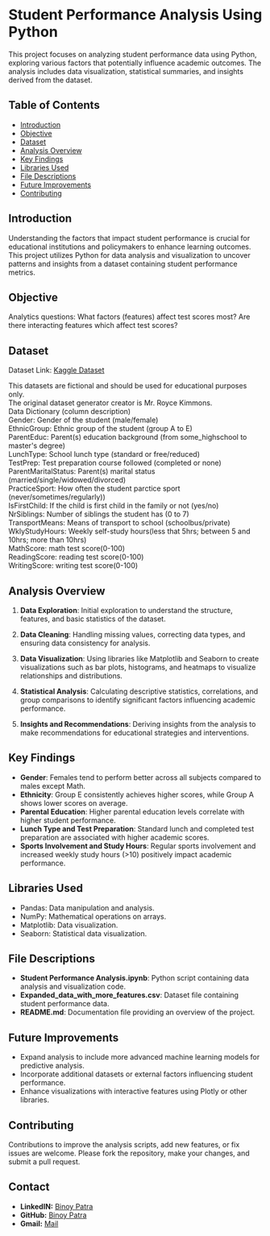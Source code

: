 # Student Performance Analysis Using Python

This project focuses on analyzing student performance data using Python, exploring various factors that potentially influence academic outcomes. The analysis includes data visualization, statistical summaries, and insights derived from the dataset.

## Table of Contents
- [Introduction](#introduction)
- [Objective](#objective)
- [Dataset](#dataset)
- [Analysis Overview](#analysis-overview)
- [Key Findings](#key-findings)
- [Libraries Used](#libraries-used)
- [File Descriptions](#file-descriptions)
- [Future Improvements](#future-improvements)
- [Contributing](#contributing)

## Introduction

Understanding the factors that impact student performance is crucial for educational institutions and policymakers to enhance learning outcomes. This project utilizes Python for data analysis and visualization to uncover patterns and insights from a dataset containing student performance metrics.

## Objective 

Analytics questions:
What factors (features) affect test scores most?
Are there interacting features which affect test scores?

## Dataset

Dataset Link: [Kaggle Dataset](https://www.kaggle.com/datasets/desalegngeb/students-exam-scores)

This datasets are fictional and should be used for educational purposes only.               
The original dataset generator creator is Mr. Royce Kimmons.            
Data Dictionary (column description)              
Gender: Gender of the student (male/female)            
EthnicGroup: Ethnic group of the student (group A to E)         
ParentEduc: Parent(s) education background (from some_highschool to master's degree)         
LunchType: School lunch type (standard or free/reduced)         
TestPrep: Test preparation course followed (completed or none)         
ParentMaritalStatus: Parent(s) marital status (married/single/widowed/divorced)         
PracticeSport: How often the student parctice sport (never/sometimes/regularly))         
IsFirstChild: If the child is first child in the family or not (yes/no)         
NrSiblings: Number of siblings the student has (0 to 7)         
TransportMeans: Means of transport to school (schoolbus/private)         
WklyStudyHours: Weekly self-study hours(less that 5hrs; between 5 and 10hrs; more than 10hrs)         
MathScore: math test score(0-100)         
ReadingScore: reading test score(0-100)         
WritingScore: writing test score(0-100)         

## Analysis Overview

1. **Data Exploration**: Initial exploration to understand the structure, features, and basic statistics of the dataset.
   
2. **Data Cleaning**: Handling missing values, correcting data types, and ensuring data consistency for analysis.

3. **Data Visualization**: Using libraries like Matplotlib and Seaborn to create visualizations such as bar plots, histograms, and heatmaps to visualize relationships and distributions.

4. **Statistical Analysis**: Calculating descriptive statistics, correlations, and group comparisons to identify significant factors influencing academic performance.

5. **Insights and Recommendations**: Deriving insights from the analysis to make recommendations for educational strategies and interventions.

## Key Findings

- **Gender**: Females tend to perform better across all subjects compared to males except Math.
- **Ethnicity**: Group E consistently achieves higher scores, while Group A shows lower scores on average.
- **Parental Education**: Higher parental education levels correlate with higher student performance.
- **Lunch Type and Test Preparation**: Standard lunch and completed test preparation are associated with higher academic scores.
- **Sports Involvement and Study Hours**: Regular sports involvement and increased weekly study hours (>10) positively impact academic performance.


## Libraries Used

- Pandas: Data manipulation and analysis.
- NumPy: Mathematical operations on arrays.
- Matplotlib: Data visualization.
- Seaborn: Statistical data visualization.


## File Descriptions

- **Student Performance Analysis.ipynb**: Python script containing data analysis and visualization code.
- **Expanded_data_with_more_features.csv**: Dataset file containing student performance data.
- **README.md**: Documentation file providing an overview of the project.

## Future Improvements

- Expand analysis to include more advanced machine learning models for predictive analysis.
- Incorporate additional datasets or external factors influencing student performance.
- Enhance visualizations with interactive features using Plotly or other libraries.

## Contributing

Contributions to improve the analysis scripts, add new features, or fix issues are welcome. Please fork the repository, make your changes, and submit a pull request.

## Contact 
- **LinkedIN:** [Binoy Patra](https://www.linkedin.com/in/binoy-patra-b9277b1b2?utm_source=share&utm_campaign=share_via&utm_content=profile&utm_medium=android_app)
- **GitHub:** [Binoy Patra](https://github.com/binoy-patra)
- **Gmail:** [Mail](binoypatra20@gmail.com)
